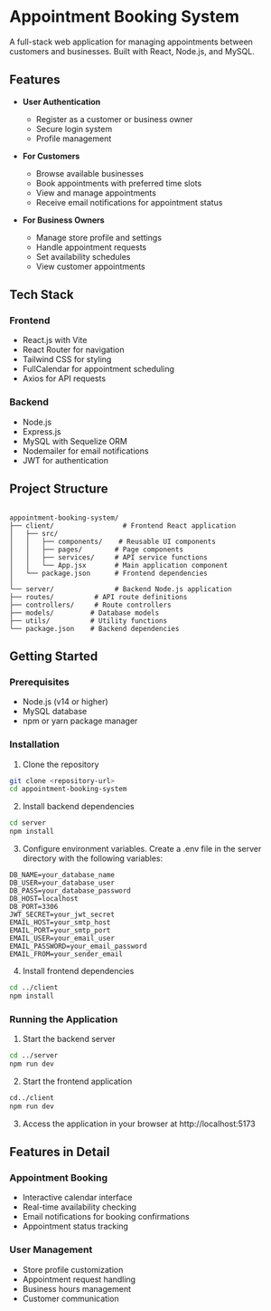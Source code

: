 # Appointment Booking System

A full-stack web application for managing appointments between customers and businesses. Built with React, Node.js, and MySQL.

## Features

- **User Authentication**
  - Register as a customer or business owner
  - Secure login system
  - Profile management

- **For Customers**
  - Browse available businesses
  - Book appointments with preferred time slots
  - View and manage appointments
  - Receive email notifications for appointment status

- **For Business Owners**
  - Manage store profile and settings
  - Handle appointment requests
  - Set availability schedules
  - View customer appointments

## Tech Stack

### Frontend
- React.js with Vite
- React Router for navigation
- Tailwind CSS for styling
- FullCalendar for appointment scheduling
- Axios for API requests

### Backend
- Node.js
- Express.js
- MySQL with Sequelize ORM
- Nodemailer for email notifications
- JWT for authentication

## Project Structure
```

appointment-booking-system/
├── client/                 # Frontend React application
│   ├── src/
│   │   ├── components/    # Reusable UI components
│   │   ├── pages/        # Page components
│   │   ├── services/     # API service functions
│   │   └── App.jsx       # Main application component
│   └── package.json      # Frontend dependencies
│
└── server/               # Backend Node.js application
├── routes/          # API route definitions
├── controllers/     # Route controllers
├── models/         # Database models
├── utils/          # Utility functions
└── package.json    # Backend dependencies
```
## Getting Started

### Prerequisites
- Node.js (v14 or higher)
- MySQL database
- npm or yarn package manager

### Installation

1. Clone the repository
```bash
git clone <repository-url>
cd appointment-booking-system
```
2. Install backend dependencies
```bash
cd server
npm install
```
3. Configure environment variables. Create a .env file in the server directory with the following variables:
```
DB_NAME=your_database_name
DB_USER=your_database_user
DB_PASS=your_database_password
DB_HOST=localhost
DB_PORT=3306
JWT_SECRET=your_jwt_secret
EMAIL_HOST=your_smtp_host
EMAIL_PORT=your_smtp_port
EMAIL_USER=your_email_user
EMAIL_PASSWORD=your_email_password
EMAIL_FROM=your_sender_email
```
4. Install frontend dependencies
```bash
cd ../client
npm install
```
### Running the Application
1. Start the backend server
```bash
cd ../server
npm run dev
```
2. Start the frontend application
```bash
cd../client
npm run dev
```
3. Access the application in your browser at http://localhost:5173

## Features in Detail

### Appointment Booking
- Interactive calendar interface
- Real-time availability checking
- Email notifications for booking confirmations
- Appointment status tracking

### User Management
- Store profile customization
- Appointment request handling
- Business hours management
- Customer communication

